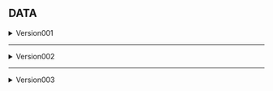 ## DATA

<details>
<summary>Version001</summary>

### 특징

- 그래프는 연결그래프만을 대상으로 한다.
- 그래프의 정보는 csv파일로 노드의 관계로 표현한다.
- Label 정보는 채색수가 2이면 1 아니면 0으로 표현한다.

#### 문제 및 고려할 점

- 채색수를 Greedy 알고리즘으로 구해 정확하지 않다.
- 최대 노드수를 결정해야 한다.
- 데이터가 랜덤하게 생성되었으므로 Train, Valid, Test 데이터에 중복이 있을 수 있다.

</details>

----------------------------------------

<details>
<summary>Version002</summary>

### 특징

- 그래프는 연결그래프만을 대상으로 한다.
- 그래프의 정보는 csv파일로 노드의 관계로 표현한다.
- 채색수를 2~10을 대상으로 한다.
- 채색수를 결정하고 그에 대응하는 데이터를 샘플링 한다.
- 최대 노드수를 50으로 진행한다.

#### 문제 및 고려할 점

- 샘플링 기법을 통하여 추출된 데이터는 채색수가 k일때 k-2의 완전그래프를 부분그래프로 갖는다. 즉 편향이 존재
- 데이터가 랜덤하게 생성되었으므로 Train, Valid, Test 데이터에 중복이 있을 수 있다.

</details>

----------------------------------------

<details>
<summary>Version003</summary>

### 특징

- 그래프는 연결그래프만을 대상으로 한다.
- 그래프의 정보는 csv파일로 노드의 관계로 표현한다.
- Label 정보는 채색수가 2이면 1 아니면 0으로 표현한다.
- 최소 노드수를 10으로 진행한다. (노드수가 작으면 동형의 그래프가 많이 생김)
- 최대 노드수를 50으로 진행한다.


#### 문제 및 고려할 점

- 데이터가 랜덤하게 생성되었으므로 Train, Valid, Test 데이터에 중복이 있을 수 있다.
- version001과 다르게 노드의 수에 비례하여 weight sampling 진행, 노드의 수가 많은수록 더 다양한 그래프가 존재하기 때문이다.
- sampling시 weight를 어떻게 줄지 좀 더 고민! 우선은 노드의 제곱값으로 weight (노드별 가능한 엣지수가 제곱에 비례)

</details>